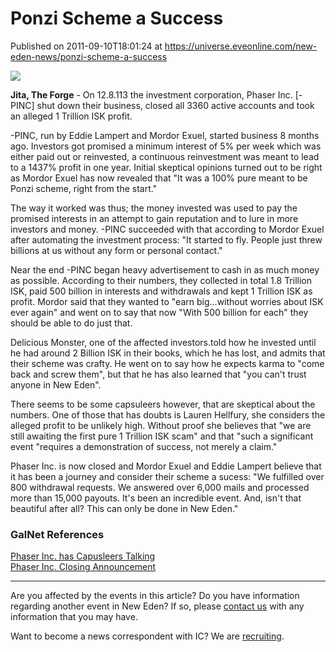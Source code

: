# Ponzi Scheme a Success
Published on 2011-09-10T18:01:24 at https://universe.eveonline.com/new-eden-news/ponzi-scheme-a-success

![](http://www.eve-ic.net/media/assets/icarticlebanner.png)  
  
 **Jita, The Forge** \- On 12.8.113 the investment corporation, Phaser Inc. [-PINC] shut down their business, closed all 3360 active accounts and took an alleged 1 Trillion ISK profit.   
  
-PINC, run by Eddie Lampert and Mordor Exuel, started business 8 months ago. Investors got promised a minimum interest of 5% per week which was either paid out or reinvested, a continuous reinvestment was meant to lead to a 1437% profit in one year. Initial skeptical opinions turned out to be right as Mordor Exuel has now revealed that "It was a 100% pure meant to be Ponzi scheme, right from the start."   
  
The way it worked was thus; the money invested was used to pay the promised interests in an attempt to gain reputation and to lure in more investors and money. -PINC succeeded with that according to Mordor Exuel after automating the investment process: "It started to fly. People just threw billions at us without any form or personal contact."   
  
Near the end -PINC began heavy advertisement to cash in as much money as possible. According to their numbers, they collected in total 1.8 Trillion ISK, paid 500 billion in interests and withdrawals and kept 1 Trillion ISK as profit. Mordor said that they wanted to "earn big...without worries about ISK ever again" and went on to say that now "With 500 billion for each" they should be able to do just that.   
  
Delicious Monster, one of the affected investors.told how he invested until he had around 2 Billion ISK in their books, which he has lost, and admits that their scheme was crafty. He went on to say how he expects karma to "come back and screw them", but that he has also learned that "you can't trust anyone in New Eden".   
  
There seems to be some capsuleers however, that are skeptical about the numbers. One of those that has doubts is Lauren Hellfury, she considers the alleged profit to be unlikely high. Without proof she believes that "we are still awaiting the first pure 1 Trillion ISK scam" and that "such a significant event "requires a demonstration of success, not merely a claim."   
  
Phaser Inc. is now closed and Mordor Exuel and Eddie Lampert believe that it has been a journey and consider their scheme a sucess: "We fulfilled over 800 withdrawal requests. We answered over 6,000 mails and processed more than 15,000 payouts. It's been an incredible event. And, isn't that beautiful after all? This can only be done in New Eden."

### GalNet References

[Phaser Inc. has Capusleers Talking](http://www.eveonline.com/ingameboard.asp?a=topic&threadID=1484350)   
[Phaser Inc. Closing Announcement](http://www.phaserinc.com/index.html)

* * *

Are you affected by the events in this article? Do you have information regarding another event in New Eden? If so, please [contact us](http://www.eveonline.com/news.asp?a=submitrp) with any information that you may have.  
  
Want to become a news correspondent with IC? We are [recruiting](http://www.eveonline.com/isd.asp).
